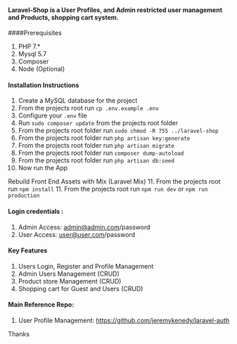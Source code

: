 #### Laravel-Shop is a User Profiles, and Admin restricted user management and Products, shopping cart system.

####Prerequisites
1. PHP 7.*
2. Mysql 5.7
3. Composer
4. Node (Optional)

#### Installation Instructions
1. Create a MySQL database for the project
2. From the projects root run `cp .env.example .env`
3. Configure your `.env` file
4. Run `sudo composer update` from the projects root folder
5. From the projects root folder run `sudo chmod -R 755 ../laravel-shop`
6. From the projects root folder run `php artisan key:generate`
7. From the projects root folder run `php artisan migrate`
8. From the projects root folder run `composer dump-autoload`
9. From the projects root folder run `php artisan db:seed`
10. Now run the App

Rebuild Front End Assets with Mix (Laravel Mix)
11. From the projects root run `npm install` 
11. From the projects root run `npm run dev`  or `npm run production`

#### Login credentials : 

1. Admin Access: admin@admin.com/password
2. User Access: user@user.com/password


#### Key Features

1. Users Login, Register and Profile Management
2. Admin Users Management (CRUD)
3. Product store Management (CRUD)
4. Shopping cart for Guest and Users (CRUD)

#### Main Reference Repo:

1. User Profile Management: https://github.com/jeremykenedy/laravel-auth

Thanks